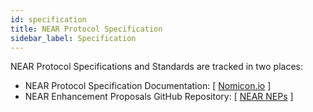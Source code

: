 ```yaml
---
id: specification
title: NEAR Protocol Specification
sidebar_label: Specification
---
```


NEAR Protocol Specifications and Standards are tracked in two places:

- NEAR Protocol Specification Documentation: [ [Nomicon.io](https://nomicon.io) ] 
- NEAR Enhancement Proposals GitHub Repository: [ [NEAR NEPs](https://github.com/near/NEPs) ]
